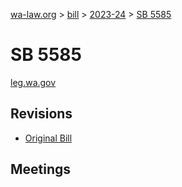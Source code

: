 [wa-law.org](/) > [bill](/bill/) > [2023-24](/bill/2023-24/) > [SB 5585](/bill/2023-24/sb/5585/)

# SB 5585
[leg.wa.gov](https://app.leg.wa.gov/billsummary?BillNumber=5585&Year=2023&Initiative=false)

## Revisions
* [Original Bill](1/)

## Meetings